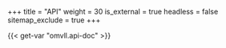 +++
title           = "API"
weight          = 30
is_external     = true
headless        = false
sitemap_exclude = true
+++

{{< get-var "omvll.api-doc" >}}

